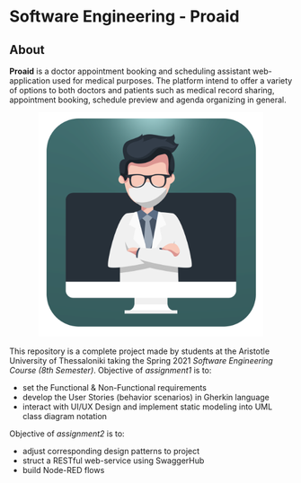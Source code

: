 # Software Engineering - Proaid
## About
**Proaid** is a doctor appointment booking and scheduling assistant web-application used for medical purposes. The platform intend to offer a variety of options to both doctors and patients such as medical record sharing, appointment booking, schedule preview and agenda organizing in general. 
                                
<p align="center">
  <img src="https://github.com/OxymoroVP/Proaid/blob/main/images/logo.png" width="400" height="400" />
</p>

This repository is a complete project made by students at the Aristotle University of Thessaloniki taking the Spring 2021 *Software Engineering Course (8th Semester)*. Objective of *assignment1* is to:
* set the Functional & Non-Functional requirements 
* develop the User Stories (behavior scenarios) in Gherkin language 
* interact with UI/UX Design and implement static modeling into UML class diagram notation



Objective of *assignment2* is to:
* adjust corresponding design patterns to project 
* struct a RESTful web-service using SwaggerHub
* build Node-RED flows 
